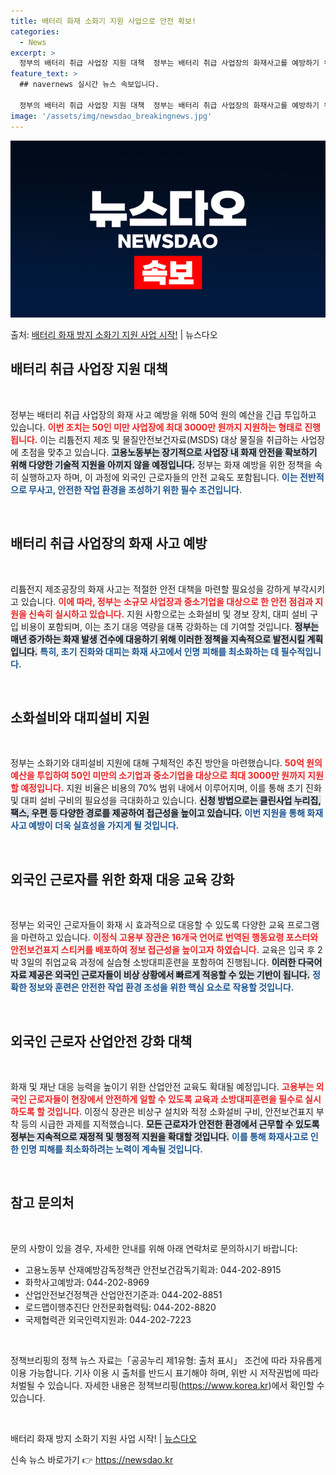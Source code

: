 ```yaml
---
title: 배터리 화재 소화기 지원 사업으로 안전 확보!
categories:
  - News
excerpt: >
  정부의 배터리 취급 사업장 지원 대책  정부는 배터리 취급 사업장의 화재사고를 예방하기 위해 긴급히 50억 …
feature_text: >
  ## navernews 실시간 뉴스 속보입니다.

  정부의 배터리 취급 사업장 지원 대책  정부는 배터리 취급 사업장의 화재사고를 예방하기 위해 긴급히 50억 …
image: '/assets/img/newsdao_breakingnews.jpg'
---
```


![뉴스다오 속보](/assets/img/newsdao_breakingnews.jpg)

<p>출처: <a href="https://newsdao.kr/4911" rel="dofollow">배터리 화재 방지 소화기 지원 사업 시작!</a> | 뉴스다오</p>

<h2 data-ke-size="size26">배터리 취급 사업장 지원 대책</h2>

<p data-ke-size="size16">&nbsp;</p>

정부는 배터리 취급 사업장의 화재 사고 예방을 위해 50억 원의 예산을 긴급 투입하고 있습니다. <b><span style="color: #ee2323;">이번 조치는 50인 미만 사업장에 최대 3000만 원까지 지원하는 형태로 진행됩니다.</span></b> 이는 리튬전지 제조 및 물질안전보건자료(MSDS) 대상 물질을 취급하는 사업장에 초점을 맞추고 있습니다. <b><span style="background-color: #21538527;">고용노동부는 장기적으로 사업장 내 화재 안전을 확보하기 위해 다양한 기술적 지원을 아끼지 않을 예정입니다.</span></b> 정부는 화재 예방을 위한 정책을 속히 실행하고자 하며, 이 과정에 외국인 근로자들의 안전 교육도 포함됩니다. <b><span style="color: #1a5490;">이는 전반적으로 무사고, 안전한 작업 환경을 조성하기 위한 필수 조건입니다.</span></b>

<p data-ke-size="size16">&nbsp;</p>

<h2 data-ke-size="size26">배터리 취급 사업장의 화재 사고 예방</h2>

<p data-ke-size="size16">&nbsp;</p>

리튬전지 제조공장의 화재 사고는 적절한 안전 대책을 마련할 필요성을 강하게 부각시키고 있습니다. <b><span style="color: #ee2323;">이에 따라, 정부는 소규모 사업장과 중소기업을 대상으로 한 안전 점검과 지원을 신속히 실시하고 있습니다.</span></b> 지원 사항으로는 소화설비 및 경보 장치, 대피 설비 구입 비용이 포함되며, 이는 초기 대응 역량을 대폭 강화하는 데 기여할 것입니다. <b><span style="background-color: #21538527;">정부는 매년 증가하는 화재 발생 건수에 대응하기 위해 이러한 정책을 지속적으로 발전시킬 계획입니다.</span></b> <b><span style="color: #1a5490;">특히, 초기 진화와 대피는 화재 사고에서 인명 피해를 최소화하는 데 필수적입니다.</span></b> 

<p data-ke-size="size16">&nbsp;</p>

<h2 data-ke-size="size26">소화설비와 대피설비 지원</h2>

<p data-ke-size="size16">&nbsp;</p>

정부는 소화기와 대피설비 지원에 대해 구체적인 추진 방안을 마련했습니다. <b><span style="color: #ee2323;">50억 원의 예산을 투입하여 50인 미만의 소기업과 중소기업을 대상으로 최대 3000만 원까지 지원할 예정입니다.</span></b> 지원 비율은 비용의 70% 범위 내에서 이루어지며, 이를 통해 초기 진화 및 대피 설비 구비의 필요성을 극대화하고 있습니다. <b><span style="background-color: #21538527;">신청 방법으로는 클린사업 누리집, 팩스, 우편 등 다양한 경로를 제공하여 접근성을 높이고 있습니다.</span></b> <b><span style="color: #1a5490;">이번 지원을 통해 화재사고 예방이 더욱 실효성을 가지게 될 것입니다.</span></b>

<p data-ke-size="size16">&nbsp;</p>

<h2 data-ke-size="size26">외국인 근로자를 위한 화재 대응 교육 강화</h2>

<p data-ke-size="size16">&nbsp;</p>

정부는 외국인 근로자들이 화재 시 효과적으로 대응할 수 있도록 다양한 교육 프로그램을 마련하고 있습니다. <b><span style="color: #ee2323;">이정식 고용부 장관은 16개국 언어로 번역된 행동요령 포스터와 안전보건표지 스티커를 배포하여 정보 접근성을 높이고자 하였습니다.</span></b> 교육은 입국 후 2박 3일의 취업교육 과정에 실습형 소방대피훈련을 포함하여 진행됩니다. <b><span style="background-color: #21538527;">이러한 다국어 자료 제공은 외국인 근로자들이 비상 상황에서 빠르게 적응할 수 있는 기반이 됩니다.</span></b> <b><span style="color: #1a5490;">정확한 정보와 훈련은 안전한 작업 환경 조성을 위한 핵심 요소로 작용할 것입니다.</span></b>

<p data-ke-size="size16">&nbsp;</p>

<h2 data-ke-size="size26">외국인 근로자 산업안전 강화 대책</h2>

<p data-ke-size="size16">&nbsp;</p>

화재 및 재난 대응 능력을 높이기 위한 산업안전 교육도 확대될 예정입니다. <b><span style="color: #ee2323;">고용부는 외국인 근로자들이 현장에서 안전하게 일할 수 있도록 교육과 소방대피훈련을 필수로 실시하도록 할 것입니다.</span></b> 이정식 장관은 비상구 설치와 적정 소화설비 구비, 안전보건표지 부착 등의 시급한 과제를 지적했습니다. <b><span style="background-color: #21538527;">모든 근로자가 안전한 환경에서 근무할 수 있도록 정부는 지속적으로 재정적 및 행정적 지원을 확대할 것입니다.</span></b> <b><span style="color: #1a5490;">이를 통해 화재사고로 인한 인명 피해를 최소화하려는 노력이 계속될 것입니다.</span></b>

<p data-ke-size="size16">&nbsp;</p>

<h2 data-ke-size="size26">참고 문의처</h2>

<p data-ke-size="size16">&nbsp;</p>

문의 사항이 있을 경우, 자세한 안내를 위해 아래 연락처로 문의하시기 바랍니다: <br>
- 고용노동부 산재예방감독정책관 안전보건감독기획과: 044-202-8915 <br>
- 화학사고예방과: 044-202-8969 <br>
- 산업안전보건정책관 산업안전기준과: 044-202-8851 <br>
- 로드맵이행추진단 안전문화협력팀: 044-202-8820 <br>
- 국제협력관 외국인력지원과: 044-202-7223 <br>

<p data-ke-size="size16">&nbsp;</p>

정책브리핑의 정책 뉴스 자료는「공공누리 제1유형: 출처 표시」 조건에 따라 자유롭게 이용 가능합니다. 기사 이용 시 출처를 반드시 표기해야 하며, 위반 시 저작권법에 따라 처벌될 수 있습니다. 자세한 내용은 정책브리핑(<a href="https://https://www.korea.kr">https://www.korea.kr</a>)에서 확인할 수 있습니다.

<p data-ke-size="size16">&nbsp;</p>

배터리 화재 방지 소화기 지원 사업 시작! | <a href="https://newsdao.kr/4911">뉴스다오</a>  
 

신속 뉴스 바로가기 👉 <a href="https://newsdao.kr" rel="dofollow">https://newsdao.kr</a>


